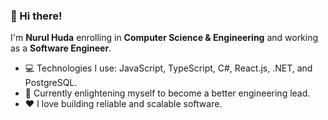 ### 👋 Hi there!

I'm **Nurul Huda** enrolling in **Computer Science & Engineering** and working as a **Software Engineer**.

- 💻 Technologies I use: JavaScript, TypeScript, C#, React.js, .NET, and PostgreSQL.
- 🌱 Currently enlightening myself to become a better engineering lead.
- ❤️ I love building reliable and scalable software.
